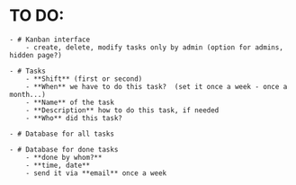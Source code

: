 # TO DO:
    - # Kanban interface
        - create, delete, modify tasks only by admin (option for admins, hidden page?)
    
    - # Tasks
        - **Shift** (first or second)
        - **When** we have to do this task?  (set it once a week - once a month...)
        - **Name** of the task
        - **Description** how to do this task, if needed
        - **Who** did this task?
    
    - # Database for all tasks

    - # Database for done tasks
        - **done by whom?**
        - **time, date**
        - send it via **email** once a week
     
